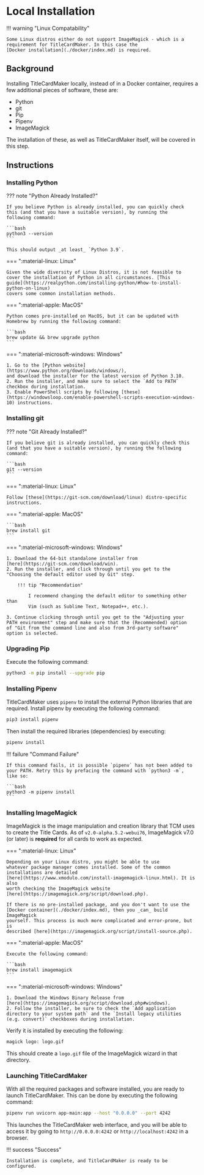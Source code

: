 # Local Installation

!!! warning "Linux Compatability"

    Some Linux distros either do not support ImageMagick - which is a
    requirement for TitleCardMaker. In this case the
    [Docker installation](./docker/index.md) is required.

## Background
Installing TitleCardMaker locally, instead of in a Docker container,
requires a few additional pieces of software, these are:

- Python
- git
- Pip
- Pipenv
- ImageMagick

The installation of these, as well as TitleCardMaker itself, will be
covered in this step.

## Instructions
### Installing Python

??? note "Python Already Installed?"

    If you believe Python is already installed, you can quickly check
    this (and that you have a suitable version), by running the
    following command:

    ```bash
    python3 --version
    ```

    This should output _at least_ `Python 3.9`.

=== ":material-linux: Linux"

    Given the wide diversity of Linux Distros, it is not feasible to
    cover the installation of Python in all circumstances. [This
    guide](https://realpython.com/installing-python/#how-to-install-python-on-linux)
    covers some common installation methods.

=== ":material-apple: MacOS"

    Python comes pre-installed on MacOS, but it can be updated with
    Homebrew by running the following command:

    ```bash
    brew update && brew upgrade python
    ```

=== ":material-microsoft-windows: Windows"

    1. Go to the [Python website](https://www.python.org/downloads/windows/),
    and download the installer for the latest version of Python 3.10.
    2. Run the installer, and make sure to select the `Add to PATH`
    checkbox during installation.
    3. Enable PowerShell scripts by following [these](https://windowsloop.com/enable-powershell-scripts-execution-windows-10) instructions.

### Installing git

??? note "Git Already Installed?"

    If you believe git is already installed, you can quickly check this
    (and that you have a suitable version), by running the following
    command:

    ```bash
    git --version
    ```

=== ":material-linux: Linux"

    Follow [these](https://git-scm.com/download/linux) distro-specific
    instructions.

=== ":material-apple: MacOS"

    ```bash
    brew install git
    ```

=== ":material-microsoft-windows: Windows"

    1. Download the 64-bit standalone installer from
    [here](https://git-scm.com/download/win).
    2. Run the installer, and click through until you get to the
    "Choosing the default editor used by Git" step.

        !!! tip "Recommendation"

            I recommend changing the default editor to something other than
            Vim (such as Sublime Text, Notepad++, etc.).

    3. Continue clicking through until you get to the "Adjusting your
    PATH environment" step and make sure that the (Recommended) option
    of "Git from the command line and also from 3rd-party software"
    option is selected.


### Upgrading Pip

Execute the following command:

```bash
python3 -m pip install --upgrade pip
```

### Installing Pipenv

TitleCardMaker uses `pipenv` to install the external Python libraries
that are required. Install pipenv by executing the following command:

```bash
pip3 install pipenv
```

Then install the required libraries (dependencies) by executing:

```bash
pipenv install 
```

!!! failure "Command Failure"

    If this command fails, it is possible `pipenv` has not been added to
    your PATH. Retry this by prefacing the command with `python3 -m`,
    like so:

    ```bash
    python3 -m pipenv install
    ```

### Installing ImageMagick

ImageMagick is the image manipulation and creation library that TCM uses to
create the Title Cards. As of `v2.0-alpha.5.2-webui76`, ImageMagick v7.0 (or
later) is __required__ for all cards to work as expected.

=== ":material-linux: Linux"

    Depending on your Linux distro, you might be able to use
    whatever package manager comes installed. Some of the common
    installations are detailed
    [here](https://www.xmodulo.com/install-imagemagick-linux.html). It is also
    worth checking the ImageMagick website
    [here](https://imagemagick.org/script/download.php).

    If there is no pre-installed package, and you don't want to use the
    [Docker container](./docker/index.md), then you _can_ build ImageMagick
    yourself. This process is much more complicated and error-prone, but is
    described [here](https://imagemagick.org/script/install-source.php).

=== ":material-apple: MacOS"

    Execute the following command:

    ```bash
    brew install imagemagick
    ```

=== ":material-microsoft-windows: Windows"

    1. Download the Windows Binary Release from
    [here](https://imagemagick.org/script/download.php#windows).
    2. Follow the installer, be sure to check the `Add application
    directory to your system path` and the `Install legacy utilities
    (e.g. convert)` checkboxes during installation.

Verify it is installed by executing the following:

```bash
magick logo: logo.gif
```

This should create a `logo.gif` file of the ImageMagick wizard in that
directory.

### Launching TitleCardMaker

With all the required packages and software installed, you are ready
to launch TitleCardMaker. This can be done by executing the following
command:

```bash
pipenv run uvicorn app-main:app --host "0.0.0.0" --port 4242
```

This launches the TitleCardMaker web interface, and you will be able to
access it by going to `http://0.0.0.0:4242` or `http://localhost:4242`
in a browser. 

!!! success "Success"

    Installation is complete, and TitleCardMaker is ready to be
    configured.
